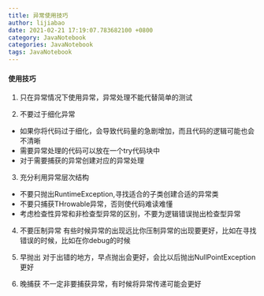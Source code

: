 ```yaml
---
title: 异常使用技巧
author: lijiabao
date: 2021-02-21 17:19:07.783682100 +0800
category: JavaNotebook
categories: JavaNotebook
tags: JavaNotebook
---
```


#### 使用技巧

1. 只在异常情况下使用异常，异常处理不能代替简单的测试

2. 不要过于细化异常
- 如果你将代码过于细化，会导致代码量的急剧增加，而且代码的逻辑可能也会不清晰
- 需要异常处理的代码可以放在一个try代码块中
- 对于需要捕获的异常创建对应的异常处理

3. 充分利用异常层次结构
- 不要只抛出RuntimeException,寻找适合的子类创建合适的异常类
- 不要只捕获THrowable异常，否则使代码难读难懂
- 考虑检查性异常和非检查型异常的区别，不要为逻辑错误抛出检查型异常

4. 不要压制异常
有些时候异常的出现远比你压制异常的出现要更好，比如在寻找错误的时候，比如在你debug的时候

5. 早抛出
对于出错的地方，早点抛出会更好，会比以后抛出NullPointException更好

6. 晚捕获
不一定非要捕获异常，有时候将异常传递可能会更好